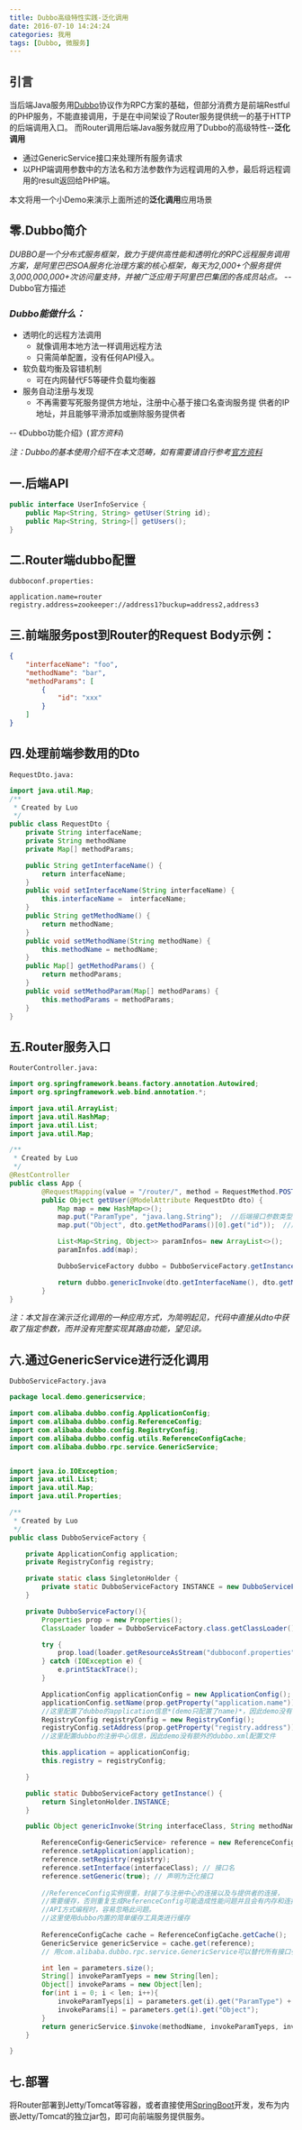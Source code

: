 ```yaml
---
title: Dubbo高级特性实践-泛化调用
date: 2016-07-10 14:24:24
categories: 我用
tags: [Dubbo, 微服务]
---
```

## 引言
当后端Java服务用[Dubbo](http://dubbo.io/)协议作为RPC方案的基础，但部分消费方是前端Restful的PHP服务，不能直接调用，于是在中间架设了Router服务提供统一的基于HTTP的后端调用入口。
而Router调用后端Java服务就应用了Dubbo的高级特性--**泛化调用**
   - 通过GenericService接口来处理所有服务请求
   - 以PHP端调用参数中的方法名和方法参数作为远程调用的入参，最后将远程调用的result返回给PHP端。

本文将用一个小Demo来演示上面所述的**泛化调用**应用场景

<!--more-->
## 零.Dubbo简介
*DUBBO是一个分布式服务框架，致力于提供高性能和透明化的RPC远程服务调用方案，是阿里巴巴SOA服务化治理方案的核心框架，每天为2,000+个服务提供3,000,000,000+次访问量支持，并被广泛应用于阿里巴巴集团的各成员站点。*
-- Dubbo官方描述
### *Dubbo能做什么：*
- 透明化的远程方法调用 
  - 就像调用本地方法一样调用远程方法
  - 只需简单配置，没有任何API侵入。 
- 软负载均衡及容错机制
  - 可在内网替代F5等硬件负载均衡器
- 服务自动注册与发现
  - 不再需要写死服务提供方地址，注册中心基于接口名查询服务提 供者的IP地址，并且能够平滑添加或删除服务提供者 

-- 《Dubbo功能介绍》(*官方资料*)

*注：Dubbo的基本使用介绍不在本文范畴，如有需要请自行参考[官方资料](http://dubbo.io/)*

## 一.后端API
```java
public interface UserInfoService {
    public Map<String, String> getUser(String id);
    public Map<String, String>[] getUsers();
}
```
## 二.Router端dubbo配置

`dubboconf.properties:`
```
application.name=router
registry.address=zookeeper://address1?buckup=address2,address3
```

## 三.前端服务post到Router的Request Body示例：
```json
{
    "interfaceName": "foo", 
    "methodName": "bar", 
    "methodParams": [
        {
            "id": "xxx"
        }
    ]
}
```
## 四.处理前端参数用的Dto
`RequestDto.java:`
```java
import java.util.Map;
/**
 * Created by Luo
 */
public class RequestDto {
    private String interfaceName;
    private String methodName
    private Map[] methodParams;

    public String getInterfaceName() {
        return interfaceName;
    }
    public void setInterfaceName(String interfaceName) {
        this.interfaceName =  interfaceName;
    }
    public String getMethodName() {
        return methodName;
    }
    public void setMethodName(String methodName) {
        this.methodName = methodName;
    }
    public Map[] getMethodParams() {
        return methodParams;
    }
    public void setMethodParam(Map[] methodParams) {
        this.methodParams = methodParams;
    }
}
```
## 五.Router服务入口
`RouterController.java:`
```java
import org.springframework.beans.factory.annotation.Autowired;
import org.springframework.web.bind.annotation.*;

import java.util.ArrayList;
import java.util.HashMap;
import java.util.List;
import java.util.Map;

/**
 * Created by Luo
 */
@RestController
public class App {
        @RequestMapping(value = "/router/", method = RequestMethod.POST)
        public Object getUser(@ModelAttribute RequestDto dto) {
            Map map = new HashMap<>();
            map.put("ParamType", "java.lang.String");  //后端接口参数类型
            map.put("Object", dto.getMethodParams()[0].get("id"));  //用以调用后端接口的实参

            List<Map<String, Object>> paramInfos= new ArrayList<>();
            paramInfos.add(map);

            DubboServiceFactory dubbo = DubboServiceFactory.getInstance();

            return dubbo.genericInvoke(dto.getInterfaceName(), dto.getMethodName(), paramInfos);
        }
}
```
*注：本文旨在演示泛化调用的一种应用方式，为简明起见，代码中直接从dto中获取了指定参数，而并没有完整实现其路由功能，望见谅。*
## 六.通过GenericService进行泛化调用

`DubboServiceFactory.java`
```java
package local.demo.genericservice;

import com.alibaba.dubbo.config.ApplicationConfig;
import com.alibaba.dubbo.config.ReferenceConfig;
import com.alibaba.dubbo.config.RegistryConfig;
import com.alibaba.dubbo.config.utils.ReferenceConfigCache;
import com.alibaba.dubbo.rpc.service.GenericService;


import java.io.IOException;
import java.util.List;
import java.util.Map;
import java.util.Properties;

/**
 * Created by Luo
 */
public class DubboServiceFactory {

    private ApplicationConfig application;
    private RegistryConfig registry;

    private static class SingletonHolder {
        private static DubboServiceFactory INSTANCE = new DubboServiceFactory();
    }

    private DubboServiceFactory(){
        Properties prop = new Properties();
        ClassLoader loader = DubboServiceFactory.class.getClassLoader();

        try {
            prop.load(loader.getResourceAsStream("dubboconf.properties"));
        } catch (IOException e) {
            e.printStackTrace();
        }

        ApplicationConfig applicationConfig = new ApplicationConfig();
        applicationConfig.setName(prop.getProperty("application.name")); 
        //这里配置了dubbo的application信息*(demo只配置了name)*，因此demo没有额外的dubbo.xml配置文件
        RegistryConfig registryConfig = new RegistryConfig();
        registryConfig.setAddress(prop.getProperty("registry.address")); 
        //这里配置dubbo的注册中心信息，因此demo没有额外的dubbo.xml配置文件

        this.application = applicationConfig;
        this.registry = registryConfig;

    }

    public static DubboServiceFactory getInstance() {
        return SingletonHolder.INSTANCE;
    }

    public Object genericInvoke(String interfaceClass, String methodName, List<Map<String, Object>> parameters){

        ReferenceConfig<GenericService> reference = new ReferenceConfig<GenericService>();
        reference.setApplication(application); 
        reference.setRegistry(registry); 
        reference.setInterface(interfaceClass); // 接口名 
        reference.setGeneric(true); // 声明为泛化接口 
        
        //ReferenceConfig实例很重，封装了与注册中心的连接以及与提供者的连接，
        //需要缓存，否则重复生成ReferenceConfig可能造成性能问题并且会有内存和连接泄漏。
        //API方式编程时，容易忽略此问题。
        //这里使用dubbo内置的简单缓存工具类进行缓存
        
        ReferenceConfigCache cache = ReferenceConfigCache.getCache();
        GenericService genericService = cache.get(reference); 
        // 用com.alibaba.dubbo.rpc.service.GenericService可以替代所有接口引用 

        int len = parameters.size();
        String[] invokeParamTyeps = new String[len];
        Object[] invokeParams = new Object[len];
        for(int i = 0; i < len; i++){
            invokeParamTyeps[i] = parameters.get(i).get("ParamType") + "";
            invokeParams[i] = parameters.get(i).get("Object");
        }
        return genericService.$invoke(methodName, invokeParamTyeps, invokeParams);
    }

}
```
## 七.部署
将Router部署到Jetty/Tomcat等容器，或者直接使用[SpringBoot](http://projects.spring.io/spring-boot/)开发，发布为内嵌Jetty/Tomcat的独立jar包，即可向前端服务提供服务。